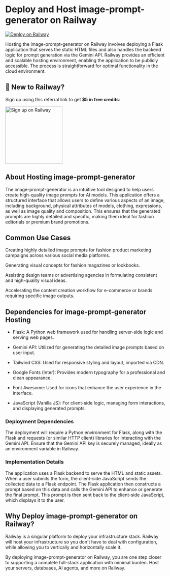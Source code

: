 # Deploy and Host image-prompt-generator on Railway
[![Deploy on Railway](https://railway.com/button.svg)](https://railway.com/deploy/image-prompt-generat?referralCode=asepsp)

Hosting the image-prompt-generator on Railway involves deploying a Flask application that serves the static HTML files and also handles the backend logic for prompt generation via the Gemini API. Railway provides an efficient and scalable hosting environment, enabling the application to be publicly accessible. The process is straightforward for optimal functionality in the cloud environment.

## 🚀 New to Railway?

Sign up using this referral link to get **$5 in free credits**:

<a href="https://railway.com?referralCode=asepsp" target="_blank">
  <img src="https://railway.com/brand/logotype-dark.svg" alt="Sign up on Railway" width="180">
</a>


## About Hosting image-prompt-generator
The image-prompt-generator is an intuitive tool designed to help users create high-quality image prompts for AI models. This application offers a structured interface that allows users to define various aspects of an image, including background, physical attributes of models, clothing, expressions, as well as image quality and composition. This ensures that the generated prompts are highly detailed and specific, making them ideal for fashion editorials or premium brand promotions.

## Common Use Cases
Creating highly detailed image prompts for fashion product marketing campaigns across various social media platforms.

Generating visual concepts for fashion magazines or lookbooks.

Assisting design teams or advertising agencies in formulating consistent and high-quality visual ideas.

Accelerating the content creation workflow for e-commerce or brands requiring specific image outputs.

## Dependencies for image-prompt-generator Hosting
- Flask: A Python web framework used for handling server-side logic and serving web pages.

- Gemini API: Utilized for generating the detailed image prompts based on user input.

- Tailwind CSS: Used for responsive styling and layout, imported via CDN.

- Google Fonts (Inter): Provides modern typography for a professional and clean appearance.

- Font Awesome: Used for icons that enhance the user experience in the interface.

- JavaScript (Vanilla JS): For client-side logic, managing form interactions, and displaying generated prompts.

### Deployment Dependencies
The deployment will require a Python environment for Flask, along with the Flask and requests (or similar HTTP client) libraries for interacting with the Gemini API. Ensure that the Gemini API key is securely managed, ideally as an environment variable in Railway.

### Implementation Details
The application uses a Flask backend to serve the HTML and static assets. When a user submits the form, the client-side JavaScript sends the collected data to a Flask endpoint. The Flask application then constructs a prompt based on this data and calls the Gemini API to enhance or generate the final prompt. This prompt is then sent back to the client-side JavaScript, which displays it to the user.

## Why Deploy image-prompt-generator on Railway?
Railway is a singular platform to deploy your infrastructure stack. Railway will host your infrastructure so you don't have to deal with configuration, while allowing you to vertically and horizontally scale it.

By deploying image-prompt-generator on Railway, you are one step closer to supporting a complete full-stack application with minimal burden. Host your servers, databases, AI agents, and more on Railway.